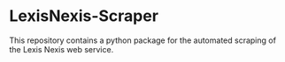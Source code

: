 # LexisNexis-Scraper
This repository contains a python package for the automated scraping of the Lexis Nexis web service. 
